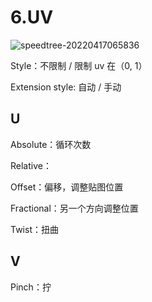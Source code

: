 # 6.UV
![speedtree-20220417065836](https://image-1300893378.cos.ap-shanghai.myqcloud.com/docs/speedtree/SpeedTree-20220417065836.png)

Style：不限制 / 限制 uv 在（0, 1）

Extension style: 自动 / 手动

## U

Absolute：循环次数

Relative：

Offset：偏移，调整贴图位置

Fractional：另一个方向调整位置

Twist：扭曲

## V

Pinch：拧

